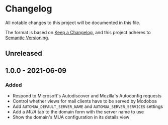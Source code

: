 # Changelog

All notable changes to this project will be documented in this file.

The format is based on [Keep a Changelog](https://keepachangelog.com/en/1.0.0/),
and this project adheres to [Semantic Versioning](https://semver.org/spec/v2.0.0.html).

## Unreleased

## 1.0.0 - 2021-06-09
### Added
* Respond to Microsoft's Autodiscover and Mozilla's Autoconfig requests
* Control whether views for mail clients have to be served by Modoboa
* Add `AUTOMUA_DEFAULT_SERVER_NAME` and `AUTOMUA_SERVER_SERVICES` settings
* Add a *MUA* tab to the domain form with the server name to use
* Show the domain's MUA configuration in its details view
